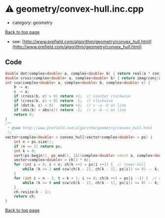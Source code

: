 <!-- mathjax config similar to math.stackexchange -->
<script type="text/javascript" async
  src="https://cdnjs.cloudflare.com/ajax/libs/mathjax/2.7.5/MathJax.js?config=TeX-MML-AM_CHTML">
</script>
<script type="text/x-mathjax-config">
  MathJax.Hub.Config({
    TeX: { equationNumbers: { autoNumber: "AMS" }},
    tex2jax: {
      inlineMath: [ ['$','$'] ],
      processEscapes: true
    },
    "HTML-CSS": { matchFontHeight: false },
    displayAlign: "left",
    displayIndent: "2em"
  });
</script>

<script type="text/javascript" src="https://cdnjs.cloudflare.com/ajax/libs/jquery/3.4.1/jquery.min.js"></script>
<script src="https://cdn.jsdelivr.net/npm/jquery-balloon-js@1.1.2/jquery.balloon.min.js" integrity="sha256-ZEYs9VrgAeNuPvs15E39OsyOJaIkXEEt10fzxJ20+2I=" crossorigin="anonymous"></script>
<script type="text/javascript" src="../../assets/js/copy-button.js"></script>
<link rel="stylesheet" href="../../assets/css/copy-button.css" />


# :warning: geometry/convex-hull.inc.cpp
* category: geometry


[Back to top page](../../index.html)

* see: [http://www.prefield.com/algorithm/geometry/convex_hull.html](http://www.prefield.com/algorithm/geometry/convex_hull.html)


## Code
```cpp
double dot(complex<double> a, complex<double> b) { return real(a * conj(b)); }
double cross(complex<double> a, complex<double> b) { return imag(conj(a) * b); }
int ccw(complex<double> a, complex<double> b, complex<double> c) {
    b -= a;
    c -= a;
    if (cross(b, c) > 0) return +1;  // counter clockwise
    if (cross(b, c) < 0) return -1;  // clockwise
    if (dot(b, c) < 0)   return +2;  // c--a--b on line
    if (abs(b) < abs(c)) return -2;  // a--b--c on line
    return 0;
}
/**
 * @see http://www.prefield.com/algorithm/geometry/convex_hull.html
 */
vector<complex<double> > convex_hull(vector<complex<double> > ps) {
    int n = ps.size();
    if (n <= 2) return ps;
    int k = 0;
    sort(ps.begin(), ps.end(), [&](complex<double> const a, complex<double> const b) { return make_pair(a.real(), a.imag()) < make_pair(b.real(), b.imag()); });
    vector<complex<double> > ch(2 * n);
    for (int i = 0; i < n; ch[k ++] = ps[i ++]) {  // lower-hull
        while (k >= 2 and ccw(ch[k - 2], ch[k - 1], ps[i]) <= 0) -- k;
    }
    for (int i = n - 2, t = k + 1; i >= 0; ch[k ++] = ps[i --]) {  // upper-hull
        while (k >= t and ccw(ch[k - 2], ch[k - 1], ps[i]) <= 0) -- k;
    }
    ch.resize(k - 1);
    return ch;
}

```

[Back to top page](../../index.html)

